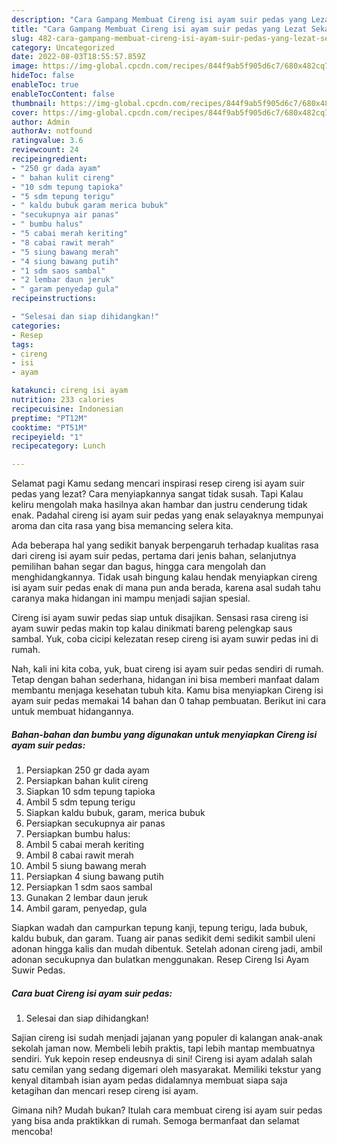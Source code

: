 ```yaml
---
description: "Cara Gampang Membuat Cireng isi ayam suir pedas yang Lezat Sekali, Buat Buka Puasa Bisa Manjain Lidah"
title: "Cara Gampang Membuat Cireng isi ayam suir pedas yang Lezat Sekali, Buat Buka Puasa Bisa Manjain Lidah"
slug: 482-cara-gampang-membuat-cireng-isi-ayam-suir-pedas-yang-lezat-sekali-buat-buka-puasa-bisa-manjain-lidah
category: Uncategorized
date: 2022-08-03T18:55:57.859Z
image: https://img-global.cpcdn.com/recipes/844f9ab5f905d6c7/680x482cq70/cireng-isi-ayam-suir-pedas-foto-resep-utama.jpg
hideToc: false
enableToc: true
enableTocContent: false
thumbnail: https://img-global.cpcdn.com/recipes/844f9ab5f905d6c7/680x482cq70/cireng-isi-ayam-suir-pedas-foto-resep-utama.jpg
cover: https://img-global.cpcdn.com/recipes/844f9ab5f905d6c7/680x482cq70/cireng-isi-ayam-suir-pedas-foto-resep-utama.jpg
author: Admin
authorAv: notfound
ratingvalue: 3.6
reviewcount: 24
recipeingredient:
- "250 gr dada ayam"
- " bahan kulit cireng"
- "10 sdm tepung tapioka"
- "5 sdm tepung terigu"
- " kaldu bubuk garam merica bubuk"
- "secukupnya air panas"
- " bumbu halus"
- "5 cabai merah keriting"
- "8 cabai rawit merah"
- "5 siung bawang merah"
- "4 siung bawang putih"
- "1 sdm saos sambal"
- "2 lembar daun jeruk"
- " garam penyedap gula"
recipeinstructions:

- "Selesai dan siap dihidangkan!"
categories:
- Resep
tags:
- cireng
- isi
- ayam

katakunci: cireng isi ayam 
nutrition: 233 calories
recipecuisine: Indonesian
preptime: "PT12M"
cooktime: "PT51M"
recipeyield: "1"
recipecategory: Lunch

---
```



Selamat pagi Kamu sedang mencari inspirasi resep cireng isi ayam suir pedas yang lezat? Cara menyiapkannya sangat tidak susah. Tapi Kalau keliru mengolah maka hasilnya akan hambar dan justru cenderung tidak enak. Padahal cireng isi ayam suir pedas yang enak selayaknya mempunyai aroma dan cita rasa yang bisa memancing selera kita.


Ada beberapa hal yang sedikit banyak berpengaruh terhadap kualitas rasa dari cireng isi ayam suir pedas, pertama dari jenis bahan, selanjutnya pemilihan bahan segar dan bagus, hingga cara mengolah dan menghidangkannya. Tidak usah bingung kalau hendak menyiapkan cireng isi ayam suir pedas enak di mana pun anda berada, karena asal sudah tahu caranya maka hidangan ini mampu menjadi sajian spesial.

Cireng isi ayam suwir pedas siap untuk disajikan. Sensasi rasa cireng isi ayam suwir pedas makin top kalau dinikmati bareng pelengkap saus sambal. Yuk, coba cicipi kelezatan resep cireng isi ayam suwir pedas ini di rumah.


Nah, kali ini kita coba, yuk, buat cireng isi ayam suir pedas sendiri di rumah. Tetap dengan bahan sederhana, hidangan ini bisa memberi manfaat dalam membantu menjaga kesehatan tubuh kita. Kamu bisa menyiapkan Cireng isi ayam suir pedas memakai 14 bahan dan 0 tahap pembuatan. Berikut ini cara untuk membuat hidangannya.

<!--inarticleads1-->

##### Bahan-bahan dan bumbu yang digunakan untuk menyiapkan Cireng isi ayam suir pedas:

1. Persiapkan 250 gr dada ayam
1. Persiapkan  bahan kulit cireng
1. Siapkan 10 sdm tepung tapioka
1. Ambil 5 sdm tepung terigu
1. Siapkan  kaldu bubuk, garam, merica bubuk
1. Persiapkan secukupnya air panas
1. Persiapkan  bumbu halus:
1. Ambil 5 cabai merah keriting
1. Ambil 8 cabai rawit merah
1. Ambil 5 siung bawang merah
1. Persiapkan 4 siung bawang putih
1. Persiapkan 1 sdm saos sambal
1. Gunakan 2 lembar daun jeruk
1. Ambil  garam, penyedap, gula


Siapkan wadah dan campurkan tepung kanji, tepung terigu, lada bubuk, kaldu bubuk, dan garam. Tuang air panas sedikit demi sedikit sambil uleni adonan hingga kalis dan mudah dibentuk. Setelah adonan cireng jadi, ambil adonan secukupnya dan bulatkan menggunakan. Resep Cireng Isi Ayam Suwir Pedas. 

<!--inarticleads2-->

##### Cara buat Cireng isi ayam suir pedas:


1. Selesai dan siap dihidangkan!

Sajian cireng isi sudah menjadi jajanan yang populer di kalangan anak-anak sekolah jaman now. Membeli lebih praktis, tapi lebih mantap membuatnya sendiri. Yuk kepoin resep endeusnya di sini! Cireng isi ayam adalah salah satu cemilan yang sedang digemari oleh masyarakat. Memiliki tekstur yang kenyal ditambah isian ayam pedas didalamnya membuat siapa saja ketagihan dan mencari resep cireng isi ayam. 

Gimana nih? Mudah bukan? Itulah cara membuat cireng isi ayam suir pedas yang bisa anda praktikkan di rumah. Semoga bermanfaat dan selamat mencoba!
